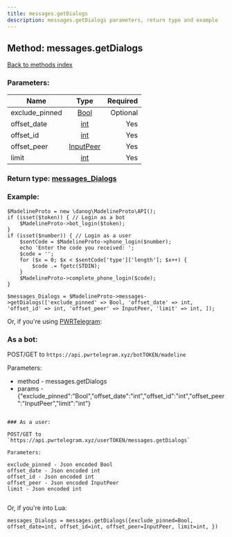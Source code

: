 ```yaml
---
title: messages.getDialogs
description: messages.getDialogs parameters, return type and example
---
```

## Method: messages.getDialogs  
[Back to methods index](index.md)


### Parameters:

| Name     |    Type       | Required |
|----------|:-------------:|---------:|
|exclude\_pinned|[Bool](../types/Bool.md) | Optional|
|offset\_date|[int](../types/int.md) | Yes|
|offset\_id|[int](../types/int.md) | Yes|
|offset\_peer|[InputPeer](../types/InputPeer.md) | Yes|
|limit|[int](../types/int.md) | Yes|


### Return type: [messages\_Dialogs](../types/messages_Dialogs.md)

### Example:


```
$MadelineProto = new \danog\MadelineProto\API();
if (isset($token)) { // Login as a bot
    $MadelineProto->bot_login($token);
}
if (isset($number)) { // Login as a user
    $sentCode = $MadelineProto->phone_login($number);
    echo 'Enter the code you received: ';
    $code = '';
    for ($x = 0; $x < $sentCode['type']['length']; $x++) {
        $code .= fgetc(STDIN);
    }
    $MadelineProto->complete_phone_login($code);
}

$messages_Dialogs = $MadelineProto->messages->getDialogs(['exclude_pinned' => Bool, 'offset_date' => int, 'offset_id' => int, 'offset_peer' => InputPeer, 'limit' => int, ]);
```

Or, if you're using [PWRTelegram](https://pwrtelegram.xyz):

### As a bot:

POST/GET to `https://api.pwrtelegram.xyz/botTOKEN/madeline`

Parameters:

* method - messages.getDialogs
* params - {"exclude_pinned":"Bool","offset_date":"int","offset_id":"int","offset_peer":"InputPeer","limit":"int"}

```

### As a user:

POST/GET to `https://api.pwrtelegram.xyz/userTOKEN/messages.getDialogs`

Parameters:

exclude_pinned - Json encoded Bool
offset_date - Json encoded int
offset_id - Json encoded int
offset_peer - Json encoded InputPeer
limit - Json encoded int


```

Or, if you're into Lua:

```
messages_Dialogs = messages.getDialogs({exclude_pinned=Bool, offset_date=int, offset_id=int, offset_peer=InputPeer, limit=int, })
```

